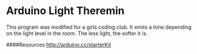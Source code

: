 # Arduino Light Theremin

This program was modified for a girls coding club. It emits a tone depending on the light level in the room. The less light, the softer it is. 

####Resources
http://arduino.cc/starterKit

